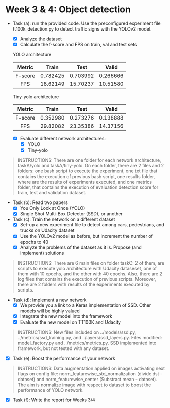 # Week 3 & 4: Object detection
- Task (a): run the provided code. Use the preconfigured experiment file tt100k_detection.py to detect traffic signs with the YOLOv2 model.
  * [x] Analyze the dataset
  * [x] Calculate the f-score and FPS on train, val and test sets

  YOLO architecture
  
   |Metric                 | Train         | Test      | Valid    |
   |:------------:         |:-------------:| :-----:   |:---:     |
   |  F-score              | 0.782425      | 0.703992  |0.266666  |
   |  FPS                  | 18.62149      | 15.70237  |10.51580  |
  
  Tiny-yolo architecture
  
   |Metric                 | Train         | Test      | Valid    |
   |:------------:         |:-------------:| :-----:   |:---:     |
   |  F-score              | 0.352980      | 0.273276  |0.138888  |
   |  FPS                  | 29.82082      | 23.35386  |14.37156  |
  
  * [x] Evaluate different network architectures:
    * [x] YOLO
    * [x] Tiny-yolo
> INSTRUCTIONS: There are one folder for each network architecture, taskA/yolo and taskA/tiny-yolo. On each folder, there are 2 files and 2 folders: one bash script to execute the experiment, one txt file that contains the execution of previous bash script, one results folder, where are the results of experiments executed, and one metrics folder, that contains the execution of evaluation detection score for train, test and validation dataset. 
    
- Task (b): Read two papers 
  * [x] You Only Look at Once (YOLO)
  * [x] Single Shot Multi-Box Detector (SSD), or another
- Task (c): Train the network on a different dataset 
  * [x] Set-up a new experiment file to detect among cars, pedestrians, and trucks on Udacity dataset
  * [x] Use the YOLOv2 model as before, but increment the number of epochs to 40
  * [x] Analyze the problems of the dataset as it is. Propose (and implement) solutions
> INSTRUCTIONS: There are 6 main files on folder taskC: 2 of them, are scripts to execute yolo architecture with Udacity dataseset, one of them with 10 epochs, and the other with 40 epochs. Also, there are 2 log files that contains the execution of previous scripts. Moreover, there are 2 folders with results of the experiments executed by scripts.  
  
- Task (d): Implement a new network
  * [x] We provide you a link to a Keras implementation of SSD. Other models will be highly valued
  * [x] Integrate the new model into the framework
  * [x] Evaluate the new model on TT100K and Udacity
> INSTRUCTIONS: New files included on ../models/ssd.py, ../metrics/ssd_training.py, and ../layers/ssd_layers.py. Files modified: model_factory.py and ../metrics/metrics.py. SSD implemented into framework, but not tested with any dataset. 
- [x] Task (e): Boost the performance of your network
> INSTRUCTIONS: Data augmentation applied on images activating next flags on config file: norm_featurewise_std_normalization (divide dst - dataset) and norm_featurewise_center (Substract mean - dataset). The aim is normalize image with respect to dataset to boost the performance of YOLO network.
- [x] Task (f): Write the report for Weeks 3/4
